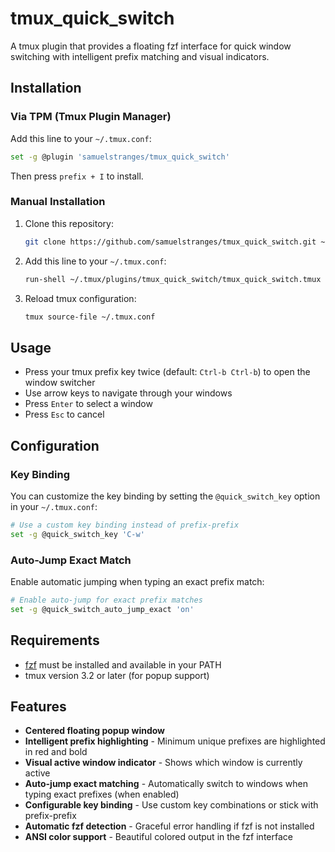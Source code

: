 # tmux_quick_switch

A tmux plugin that provides a floating fzf interface for quick window switching
with intelligent prefix matching and visual indicators.

## Installation

### Via TPM (Tmux Plugin Manager)

Add this line to your `~/.tmux.conf`:

```bash
set -g @plugin 'samuelstranges/tmux_quick_switch'
```

Then press `prefix + I` to install.

### Manual Installation

1. Clone this repository:

    ```bash
    git clone https://github.com/samuelstranges/tmux_quick_switch.git ~/.tmux/plugins/tmux_quick_switch
    ```

2. Add this line to your `~/.tmux.conf`:

    ```bash
    run-shell ~/.tmux/plugins/tmux_quick_switch/tmux_quick_switch.tmux
    ```

3. Reload tmux configuration:
    ```bash
    tmux source-file ~/.tmux.conf
    ```

## Usage

- Press your tmux prefix key twice (default: `Ctrl-b Ctrl-b`) to open the window
  switcher
- Use arrow keys to navigate through your windows
- Press `Enter` to select a window
- Press `Esc` to cancel

## Configuration

### Key Binding

You can customize the key binding by setting the `@quick_switch_key` option in
your `~/.tmux.conf`:

```bash
# Use a custom key binding instead of prefix-prefix
set -g @quick_switch_key 'C-w'
```

### Auto-Jump Exact Match

Enable automatic jumping when typing an exact prefix match:

```bash
# Enable auto-jump for exact prefix matches
set -g @quick_switch_auto_jump_exact 'on'
```

## Requirements

- [fzf](https://github.com/junegunn/fzf) must be installed and available in your
  PATH
- tmux version 3.2 or later (for popup support)

## Features

- **Centered floating popup window**
- **Intelligent prefix highlighting** - Minimum unique prefixes are highlighted
  in red and bold
- **Visual active window indicator** - Shows which window is currently active
- **Auto-jump exact matching** - Automatically switch to windows when typing
  exact prefixes (when enabled)
- **Configurable key binding** - Use custom key combinations or stick with
  prefix-prefix
- **Automatic fzf detection** - Graceful error handling if fzf is not installed
- **ANSI color support** - Beautiful colored output in the fzf interface
